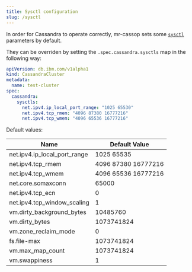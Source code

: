 ```yaml
---
title: Sysctl configuration
slug: /sysctl
---
```


In order for Cassandra to operate correctly, mr-cassop sets some [`sysctl`](https://kubernetes.io/docs/tasks/administer-cluster/sysctl-cluster/) parameters by default.

They can be overriden by setting the `.spec.cassandra.sysctls` map in the following way:

```yaml
apiVersion: db.ibm.com/v1alpha1
kind: CassandraCluster
metadata:
  name: test-cluster
spec:
  cassandra:
    sysctls:
      net.ipv4.ip_local_port_range: "1025 65530"
      net.ipv4.tcp_rmem: "4096 87380 16777216"
      net.ipv4.tcp_wmem: "4096 65536 16777216"
```

Default values:

| Name                         | Default Value       |
|------------------------------|---------------------|
 | net.ipv4.ip_local_port_range | 1025 65535          |
 | net.ipv4.tcp_rmem            | 4096 87380 16777216 |
 | net.ipv4.tcp_wmem            | 4096 65536 16777216 |
 | net.core.somaxconn           | 65000               |
 | net.ipv4.tcp_ecn             | 0                   |
 | net.ipv4.tcp_window_scaling  | 1                   |
 | vm.dirty_background_bytes    | 10485760            |
 | vm.dirty_bytes               | 1073741824          |
 | vm.zone_reclaim_mode         | 0                   |
 | fs.file-max                  | 1073741824          |
 | vm.max_map_count             | 1073741824          |
 | vm.swappiness                | 1                   |
